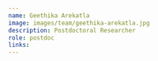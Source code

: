 ```yaml
---
name: Geethika Arekatla
image: images/team/geethika-arekatla.jpg
description: Postdoctoral Researcher
role: postdoc
links:
---
```

